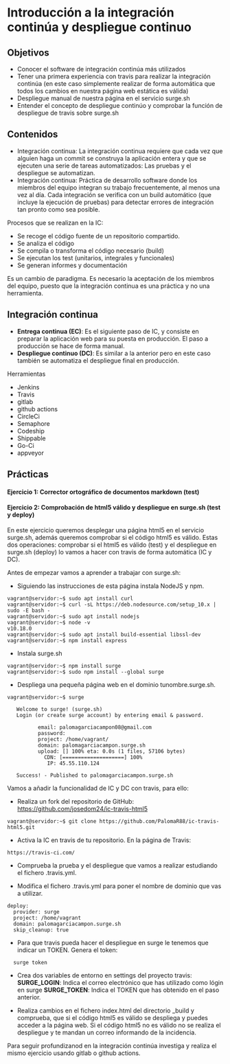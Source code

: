 
# Introducción a la integración continúa y despliegue continuo
## Objetivos
- Conocer el software de integración continúa más utilizados
- Tener una primera experiencia con travis para realizar la integración continúa (en este caso simplemente realizar de forma automática que todos los cambios en nuestra página web estática es válida)
- Despliegue manual de nuestra página en el servicio surge.sh
- Entender el concepto de despliegue continúo y comprobar la función de despliegue de travis sobre surge.sh

## Contenidos
- Integración continua: La integración continua requiere que cada vez que alguien haga un commit se construya la aplicación entera y que se ejecuten una serie de tareas automatizados: Las pruebas y el despliegue se automatizan.
- Integración continua: Práctica de desarrollo software donde los miembros del equipo integran su trabajo frecuentemente, al menos una vez al día. Cada integración se verifica con un build automático (que incluye la ejecución de pruebas) para detectar errores de integración tan pronto como sea posible.

Procesos que se realizan en la IC:
- Se recoge el código fuente de un repositorio compartido.
- Se analiza el código
- Se compila o transforma el código necesario (build)
- Se ejecutan los test (unitarios, integrales y funcionales)
- Se generan informes y documentación

Es un cambio de paradigma. Es necesario la aceptación de los miembros del equipo, puesto que la integración continua es una práctica y no una herramienta.

## Integración continua
- **Entrega continua (EC)**: Es el siguiente paso de IC, y consiste en preparar la aplicación web para su puesta en producción. El paso a producción se hace de forma manual.
- **Despliegue continuo (DC)**: Es similar a la anterior pero en este caso también se automatiza el despliegue final en producción.

Herramientas
- Jenkins
- Travis
- gitlab
- github actions
- CircleCi
- Semaphore
- Codeship
- Shippable
- Go-Ci
- appveyor

## Prácticas
#### Ejercicio 1: Corrector ortográfico de documentos markdown (test)

#### Ejercicio 2: Comprobación de html5 válido y despliegue en surge.sh (test y deploy)
En este ejercicio queremos desplegar una página html5 en el servicio surge.sh, además queremos comprobar si el código html5 es válido. Estas dos operaciones: comprobar si el html5 es válido (test) y el despliegue en surge.sh (deploy) lo vamos a hacer con travis de forma automática (IC y DC).

Antes de empezar vamos a aprender a trabajar con surge.sh:
- Siguiendo las instrucciones de esta página instala NodeJS y npm.
~~~
vagrant@servidor:~$ sudo apt install curl
vagrant@servidor:~$ curl -sL https://deb.nodesource.com/setup_10.x | sudo -E bash -
vagrant@servidor:~$ sudo apt install nodejs
vagrant@servidor:~$ node -v
v10.18.0
vagrant@servidor:~$ sudo apt install build-essential libssl-dev
vagrant@servidor:~$ npm install express
~~~

- Instala surge.sh
~~~
vagrant@servidor:~$ npm install surge
vagrant@servidor:~$ sudo npm install --global surge
~~~

- Despliega una pequeña página web en el dominio tunombre.surge.sh.
~~~
vagrant@servidor:~$ surge

   Welcome to surge! (surge.sh)
   Login (or create surge account) by entering email & password.

          email: palomagarciacampon08@gmail.com
          password: 
          project: /home/vagrant/
          domain: palomagarciacampon.surge.sh
          upload: [] 100% eta: 0.0s (1 files, 57106 bytes)
            CDN: [====================] 100%
             IP: 45.55.110.124

   Success! - Published to palomagarciacampon.surge.sh
~~~



Vamos a añadir la funcionalidad de IC y DC con travis, para ello:
- Realiza un fork del repositorio de GitHub: https://github.com/josedom24/ic-travis-html5
~~~
vagrant@servidor:~$ git clone https://github.com/PalomaR88/ic-travis-html5.git
~~~

- Activa la IC en travis de tu repositorio.
En la página de Travis:
~~~
https://travis-ci.com/
~~~

- Comprueba la prueba y el despliegue que vamos a realizar estudiando el fichero .travis.yml.

- Modifica el fichero .travis.yml para poner el nombre de dominio que vas a utilizar.
~~~
deploy:
  provider: surge
  project: /home/vagrant
  domain: palomagarciacampon.surge.sh
  skip_cleanup: true
~~~

- Para que travis pueda hacer el despliegue en surge le tenemos que indicar un TOKEN. Genera el token:
~~~
  surge token
~~~
- Crea dos variables de entorno en settings del proyecto travis:
**SURGE_LOGIN**: Indica el correo electrónico que has utilizado como lógin en surge
**SURGE_TOKEN**: Indica el TOKEN que has obtenido en el paso anterior.


- Realiza cambios en el fichero index.html del directorio _build y comprueba, que si el código html5 es válido se despliega y puedes acceder a la página web. Si el código html5 no es válido no se realiza el despliegue y te mandan un correo informando de la incidencia.

Para seguir profundizanod en la integración continúa investiga y realiza el mismo ejercicio usando gitlab o github actions.